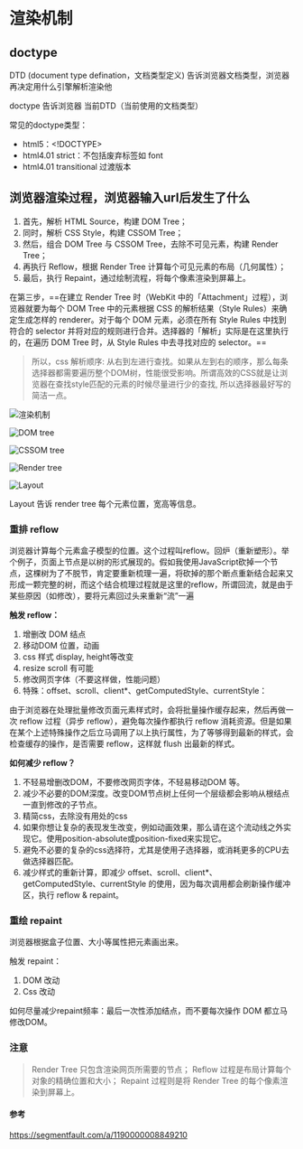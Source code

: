 # 渲染机制

## doctype

DTD (document type defination，文档类型定义) 告诉浏览器文档类型，浏览器再决定用什么引擎解析渲染他

doctype 告诉浏览器 当前DTD（当前使用的文档类型）

常见的doctype类型：

* html5：<!DOCTYPE>
* html4.01 strict：不包括废弃标签如 font
* html4.01 transitional 过渡版本

## 浏览器渲染过程，浏览器输入url后发生了什么

1. 首先，解析 HTML Source，构建 DOM Tree；
2. 同时，解析 CSS Style，构建 CSSOM Tree；
3. 然后，组合 DOM Tree 与 CSSOM Tree，去除不可见元素，构建 Render Tree；
4. 再执行 Reflow，根据 Render Tree 计算每个可见元素的布局（几何属性）；
5. 最后，执行 Repaint，通过绘制流程，将每个像素渲染到屏幕上。

在第三步，==在建立 Render Tree 时（WebKit 中的「Attachment」过程），浏览器就要为每个 DOM Tree 中的元素根据 CSS 的解析结果（Style Rules）来确定生成怎样的 renderer。对于每个 DOM 元素，必须在所有 Style Rules 中找到符合的 selector 并将对应的规则进行合并。选择器的「解析」实际是在这里执行的，在遍历 DOM Tree 时，从 Style Rules 中去寻找对应的 selector。==

> 所以，css 解析顺序: 从右到左进行查找。如果从左到右的顺序，那么每条选择器都需要遍历整个DOM树，性能很受影响。所谓高效的CSS就是让浏览器在查找style匹配的元素的时候尽量进行少的查找, 所以选择器最好写的简洁一点。

![渲染机制](http://om1o84p1p.bkt.clouddn.com/1503820272.png?imageMogr2/thumbnail/!70p)

![DOM tree](http://om1o84p1p.bkt.clouddn.com/1503820311.png?imageMogr2/thumbnail/!70p)

![CSSOM tree](http://om1o84p1p.bkt.clouddn.com/1503820343.png?imageMogr2/thumbnail/!70p)

![Render tree](http://om1o84p1p.bkt.clouddn.com/1503820367.png?imageMogr2/thumbnail/!70p)

![Layout](http://om1o84p1p.bkt.clouddn.com/1503820395.png?imageMogr2/thumbnail/!70p)

Layout 告诉 render tree 每个元素位置，宽高等信息。

### 重排 reflow

浏览器计算每个元素盒子模型的位置。这个过程叫reflow。回炉（重新塑形）。举个例子，页面上节点是以树的形式展现的。假如我使用JavaScript砍掉一个节点，这棵树为了不脱节，肯定要重新梳理一遍，将砍掉的那个断点重新结合起来又形成一颗完整的树，而这个结合梳理过程就是这里的reflow，所谓回流，就是由于某些原因（如修改），要将元素回过头来重新“流”一遍

**触发 reflow：**

1. 增删改 DOM 结点
1. 移动DOM 位置，动画
1. css 样式 display, height等改变
1. resize scroll 有可能
1. 修改网页字体（不要这样做，性能问题）
1. 特殊：offset、scroll、client*、getComputedStyle、currentStyle：

由于浏览器在处理批量修改页面元素样式时，会将批量操作缓存起来，然后再做一次 reflow 过程（异步 reflow），避免每次操作都执行 reflow 消耗资源。但是如果在某个上述特殊操作之后立马调用了以上执行属性，为了等够得到最新的样式，会检查缓存的操作，是否需要 reflow，这样就 flush 出最新的样式。


**如何减少 reflow？**

1. 不轻易增删改DOM，不要修改网页字体，不轻易移动DOM 等。
1. 减少不必要的DOM深度。改变DOM节点树上任何一个层级都会影响从根结点一直到修改的子节点。
1. 精简css，去除没有用处的css
1. 如果你想让复杂的表现发生改变，例如动画效果，那么请在这个流动线之外实现它。使用position-absolute或position-fixed来实现它。
1. 避免不必要的复杂的css选择符，尤其是使用子选择器，或消耗更多的CPU去做选择器匹配。
1. 减少样式的重新计算，即减少 offset、scroll、client*、getComputedStyle、currentStyle 的使用，因为每次调用都会刷新操作缓冲区，执行 reflow & repaint。

### 重绘 repaint

浏览器根据盒子位置、大小等属性把元素画出来。

触发 repaint：

1. DOM 改动
1. Css 改动

如何尽量减少repaint频率：最后一次性添加结点，而不要每次操作 DOM 都立马修改DOM。

### 注意

> Render Tree 只包含渲染网页所需要的节点；
> Reflow 过程是布局计算每个对象的精确位置和大小；
> Repaint 过程则是将 Render Tree 的每个像素渲染到屏幕上。

#### 参考

<https://segmentfault.com/a/1190000008849210>

